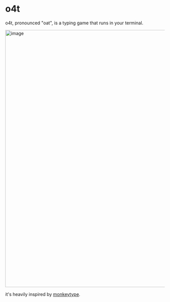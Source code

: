# o4t

o4t, pronounced "oat", is a typing game that runs in your terminal.

<img width="812" alt="image" src="https://github.com/user-attachments/assets/c3e88646-ba5b-4cb3-8d65-fe0ab33d0739" />

it's heavily inspired by [monkeytype](https://monkeytype.com).
